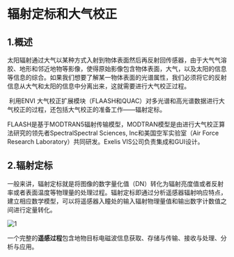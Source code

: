 # 辐射定标和大气校正

## 1.概述

​    太阳辐射通过大气以某种方式入射到物体表面然后再反射回传感器，由于大气气溶胶、地形和邻近地物等影像，使得原始影像包含物体表面，大气，以及太阳的信息等信息的综合。如果我们想要了解某一物体表面的光谱属性，我们必须将它的反射信息从大气和太阳的信息中分离出来，这就需要进行大气校正过程。

​    利用ENVI 大气校正扩展模块（FLAASH和QUAC）对多光谱和高光谱数据进行大气校正的过程，还包括大气校正的准备工作——辐射定标。

​    FLAASH是基于MODTRAN5辐射传输模型，MODTRAN模型是由进行大气校正算法研究的领先者SpectralSpectral Sciences, Inc和美国空军实验室（Air Force Research Laboratory）共同研发。Exelis VIS公司负责集成和GUI设计。

## 2.辐射定标

​    一般来讲，辐射定标就是将图像的数字量化值（DN）转化为辐射亮度值或者反射率或者表面温度等物理量的处理过程。辐射定标即通过分析遥感器辐射响应特点，建立相应数学模型，可以将遥感器入瞳处的输入辐射物理量值和输出数字计数值之间进行定量转化。

![1](E:/software/Typora/pictures/1.bmp)

一个完整的**遥感过程**包含地物目标电磁波信息获取、存储与传输、接收与处理、分析与应用。

